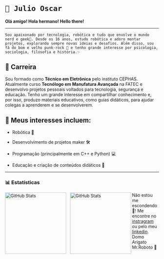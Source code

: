 
# **`🤖 Julio Oscar`**

**Olá amigo! Hola hermano! Hello there!**

---
 
    Sou apaixonado por tecnologia, robótica e tudo que envolve o mundo nerd e geek👾. Desde os 16 anos, estudo robótica e adoro montar projetos, explorando sempre novas ideias e desafios. Além disso, sou fã do bom e velho punk-rock 🤟 e tenho grande interesse por psicologia, sociologia, filosofia e história.✨

## 💼 Carreira

 Sou formado como **Técnico em Eletrônica** pelo instituto CEPHAS. Atualmente curso **Tecnólogo em Manufatura Avançada** na FATEC e desenvolvo projetos pessoais voltados para tecnologia, segurança e educação. Tenho um grande interesse em compartilhar conhecimento e, por isso, produzo materiais educativos, como guias didáticos, para ajudar colegas a aprenderem e se desenvolverem. 

## 🔧 Meus interesses incluem:

- Robótica 🦾

- Desenvolvimento de projetos maker 🛠

- Programação (principalmente em C++ e Python) 💻

- Educação e criação de conteúdos didáticos 📖


---

### 📊 Estatísticas

<p>
  <img 
    align="left" 
    alt="GitHub Stats" 
    height="200" 
    style="padding-right: 10px;" 
    src="https://github-readme-stats.vercel.app/api?username=Xulio1337&show_icons=true&theme=tokyonight&include_all_commits=true&locale=pt-br" 
  />

<img 
      align="left" 
      alt="GitHub Stats" 
      height="200" 
      src="https://github-readme-stats.vercel.app/api/top-langs/?username=xulio1337&theme=tokyonight&layout=compact&custom_title=Tecnologias&langs_count=9" 
  />

</p>


 Não estou me escondendo 👻! Me encontre no [instragram](https://www.instagram.com/xulio1337/) ou pelo meu [linkedin](https://www.linkedin.com/in/julio1337oscar/). Domo Arigato Mr.Roboto 🤖

